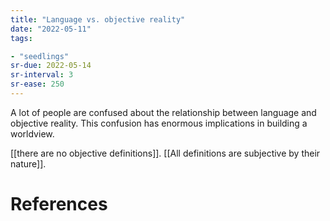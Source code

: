 ```yaml
---
title: "Language vs. objective reality"
date: "2022-05-11"
tags:

- "seedlings"
sr-due: 2022-05-14
sr-interval: 3
sr-ease: 250
---
```


A lot of people are confused about the relationship between language and objective reality. This confusion has enormous implications in building a worldview.

[[there are no objective definitions]]. [[All definitions are subjective by their nature]].

# References




